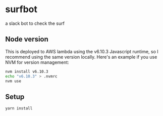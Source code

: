 # surfbot

a slack bot to check the surf

## Node version

This is deployed to AWS lambda using the v6.10.3 Javascript runtime, so I recommend using the same version locally.  Here's an example if you use NVM for version management:

```bash
nvm install v6.10.3
echo "v6.10.3" > .nvmrc
nvm use
```

## Setup

```bash
yarn install
```
